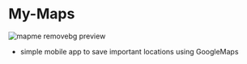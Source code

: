 # My-Maps

![mapme removebg preview](https://user-images.githubusercontent.com/54323039/86530423-303ffc80-bed6-11ea-9d79-677682c6693f.jpg)

- simple mobile app to save important locations using GoogleMaps
